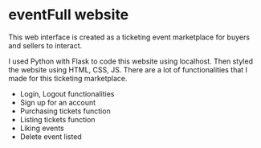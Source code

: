 # eventFull website

This web interface is created as a ticketing event marketplace for buyers and sellers to interact. 

I used Python with Flask to code this website using localhost. Then styled the website using HTML, CSS, JS. 
There are a lot of functionalities that I made for this ticketing marketplace. 
- Login, Logout functionalities
- Sign up for an account
- Purchasing tickets function
- Listing tickets function
- Liking events
- Delete event listed



